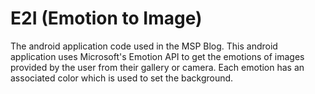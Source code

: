 # E2I (Emotion to Image)
The android application code used in the MSP Blog. This android application uses Microsoft's Emotion API to get the emotions of images provided by the user from their gallery or camera. Each emotion has an associated color which is used to set the background.

